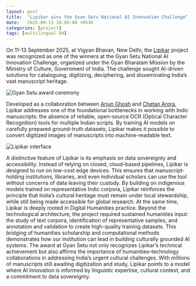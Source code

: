 ```yaml
---
layout: post
title:  "Lipikar wins the Gyan Setu National AI Innovation Challenge"
date:   2025-09-13 18:00:00 +0530
categories: [project]
tags: [multilingual DH]
---
```



On 11-13 September 2025, at Vigyan Bhavan, New Delhi, the [Lipikar](https://lipikar.cse.iitd.ac.in/) project was recognized as one of the winners at the Gyan Setu National AI Innovation Challenge, organized under the Gyan Bharatam Mission by the Ministry of Culture, Government of India. The challenge sought AI-driven solutions for cataloguing, digitizing, deciphering, and disseminating India’s vast manuscript heritage.

![Gyan Setu award ceremony](https://iitddh.github.io/assets/images/gyanSetu.jpg "Lipikar team receiving Gyan Setu Award from the Minister of Culture")

Developed as a collaboration between [Arjun Ghosh](https://arjun.hcommons.org/) and [Chetan Arora](https://www.cse.iitd.ac.in/~chetan/), Lipikar addresses one of the foundational bottlenecks in working with Indic manuscripts: the absence of reliable, open-source OCR (Optical Character Recognition) tools for multiple Indian scripts. By training AI models on carefully prepared ground-truth datasets, Lipikar makes it possible to convert digitized images of manuscripts into machine-readable text.

![Lipikar interface](https://iitddh.github.io/assets/images/lipikarMath.gif "The Lipikar annotator interface")

A distinctive feature of Lipikar is its emphasis on data sovereignty and accessibility. Instead of relying on closed, cloud-based pipelines, Lipikar is designed to run on low-cost edge devices. This ensures that manuscript-holding institutions, libraries, and even individual scholars can use the tool without concerns of data leaving their custody. By building on indigenous models trained on representative Indic corpora, Lipikar reinforces the principle that India’s cultural heritage must remain under local stewardship, while still being made accessible for global research.
At the same time, Lipikar is deeply rooted in Digital Humanities practice. Beyond the technological architecture, the project required sustained humanities input: the study of text corpora, identification of representative samples, and annotation and validation to create high-quality training datasets. This bridging of humanities scholarship and computational methods demonstrates how our institution can lead in building culturally grounded AI systems.
The award at Gyan Setu not only recognizes Lipikar’s technical achievement but also affirms the importance of humanities–technology collaborations in addressing India’s urgent cultural challenges. With millions of manuscripts still awaiting digitization and study, Lipikar points to a model where AI innovation is informed by linguistic expertise, cultural context, and a commitment to data sovereignty.